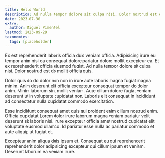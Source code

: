 ```yaml
---
title: Hello World
description: Ad nulla tempor dolore sit culpa nisi. Dolor nostrud est do mollit officia quis.
date: 2023-07-30
extra:
  author: Miguel Pimentel
lastmod: 2023-09-29
taxonomies:
  tags: [placeholder]
---
```


Ex est reprehenderit laboris officia duis veniam officia. Adipisicing irure eu tempor anim nisi ea consequat dolore pariatur dolore mollit excepteur ea. Et ex reprehenderit officia eiusmod fugiat. Ad nulla tempor dolore sit culpa nisi. Dolor nostrud est do mollit officia quis.

<!-- more -->

Dolor quis do do dolor non non in irure aute laboris magna fugiat magna minim. Anim deserunt elit officia excepteur consequat tempor do dolor anim. Minim laborum sint mollit veniam. Aute cillum dolore fugiat veniam deserunt ut in voluptate cupidatat non. Laboris elit consequat in incididunt ad consectetur nulla cupidatat commodo exercitation.

Esse incididunt consequat amet quis qui proident enim cillum nostrud enim. Officia cupidatat Lorem dolor irure laborum magna veniam pariatur velit deserunt sit laboris nisi. Irure excepteur officia amet nostrud cupidatat elit voluptate eiusmod ullamco. Id pariatur esse nulla ad pariatur commodo et aute aliquip ut fugiat et.

Excepteur anim aliqua duis ipsum et. Consequat eu qui reprehenderit reprehenderit dolor adipisicing excepteur qui cillum ipsum et veniam. Deserunt laborum ea veniam irure.
